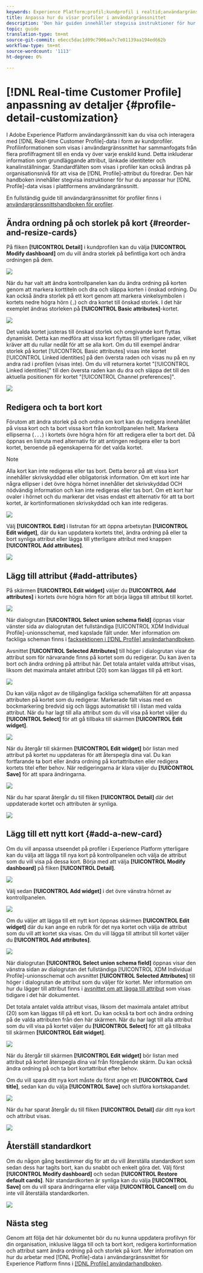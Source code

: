 ```yaml
---
keywords: Experience Platform;profil;kundprofil i realtid;användargränssnitt;gränssnitt;anpassning;profilinformation;information
title: Anpassa hur du visar profiler i användargränssnittet
description: 'Den här guiden innehåller stegvisa instruktioner för hur kundprofildata i realtid visas i Adobe Experience Platform användargränssnitt. '
topic: guide
translation-type: tm+mt
source-git-commit: e6ecc5dac1d09c7906aa7c7e01139aa194ed662b
workflow-type: tm+mt
source-wordcount: '1113'
ht-degree: 0%

---
```



# [!DNL Real-time Customer Profile] anpassning av detaljer  {#profile-detail-customization}

I Adobe Experience Platform användargränssnitt kan du visa och interagera med [!DNL Real-time Customer Profile]-data i form av kundprofiler. Profilinformationen som visas i användargränssnittet har sammanfogats från flera profilfragment till en enda vy över varje enskild kund. Detta inkluderar information som grundläggande attribut, länkade identiteter och kanalinställningar. Standardfälten som visas i profiler kan också ändras på organisationsnivå för att visa de [!DNL Profile]-attribut du föredrar. Den här handboken innehåller stegvisa instruktioner för hur du anpassar hur [!DNL Profile]-data visas i plattformens användargränssnitt.

En fullständig guide till användargränssnittet för profiler finns i [användargränssnittshandboken för profiler](user-guide.md).

## Ändra ordning på och storlek på kort {#reorder-and-resize-cards}

På fliken **[!UICONTROL Detail]** i kundprofilen kan du välja **[!UICONTROL Modify dashboard]** om du vill ändra storlek på befintliga kort och ändra ordningen på dem.

![](../images/profile-customization/profiles-modify-dashboard.png)

När du har valt att ändra kontrollpanelen kan du ändra ordning på korten genom att markera korttiteln och dra och släppa korten i önskad ordning. Du kan också ändra storlek på ett kort genom att markera vinkelsymbolen i kortets nedre högra hörn (`⌟`) och dra kortet till önskad storlek. I det här exemplet ändras storleken på **[!UICONTROL Basic attributes]**-kortet.

![](../images/profile-customization/profiles-resize-cards.png)

Det valda kortet justeras till önskad storlek och omgivande kort flyttas dynamiskt. Detta kan medföra att vissa kort flyttas till ytterligare rader, vilket kräver att du rullar nedåt för att se alla kort. Om du till exempel ändrar storlek på kortet [!UICONTROL Basic attributes] visas inte kortet [!UICONTROL Linked identities] på den översta raden och visas nu på en ny andra rad i profilen (visas inte). Om du vill returnera kortet &quot;[!UICONTROL Linked identities]&quot; till den översta raden kan du dra och släppa det till den aktuella positionen för kortet &quot;[!UICONTROL Channel preferences]&quot;.

![](../images/profile-customization/profiles-card-resized.png)

## Redigera och ta bort kort

Förutom att ändra storlek på och ordna om kort kan du redigera innehållet på vissa kort och ta bort vissa kort från kontrollpanelen helt. Markera ellipserna (`...`) i kortets övre högra hörn för att redigera eller ta bort det. Då öppnas en listruta med alternativ för att antingen redigera eller ta bort kortet, beroende på egenskaperna för det valda kortet.

>[!NOTE]
>
>Alla kort kan inte redigeras eller tas bort. Detta beror på att vissa kort innehåller skrivskyddad eller obligatorisk information. Om ett kort inte har några ellipser i det övre högra hörnet innehåller det skrivskyddad OCH nödvändig information och kan inte redigeras eller tas bort. Om ett kort har ovaler i hörnet och du markerar det visas endast ett alternativ för att ta bort kortet, är kortinformationen skrivskyddad och kan inte redigeras.

![](../images/profile-customization/profiles-edit-remove-resized.png)

Välj **[!UICONTROL Edit]** i listrutan för att öppna arbetsytan **[!UICONTROL Edit widget]**, där du kan uppdatera kortets titel, ändra ordning på eller ta bort synliga attribut eller lägga till ytterligare attribut med knappen **[!UICONTROL Add attributes]**.

![](../images/profile-customization/profiles-edit-widget-basic-attributes.png)

## Lägg till attribut {#add-attributes}

På skärmen **[!UICONTROL Edit widget]** väljer du **[!UICONTROL Add attributes]** i kortets övre högra hörn för att börja lägga till attribut till kortet.

![](../images/profile-customization/profiles-edit-widget-basic-add-attributes.png)

När dialogrutan **[!UICONTROL Select union schema field]** öppnas visar vänster sida av dialogrutan det fullständiga [!UICONTROL XDM Individual Profile]-unionsschemat, med kapslade fält under. Mer information om fackliga scheman finns i [facksektionen i  [!DNL Profile] användarhandboken](user-guide.md#union-schema).

Avsnittet **[!UICONTROL Selected Attributes]** till höger i dialogrutan visar de attribut som för närvarande finns på kortet som du redigerar. Du kan även ta bort och ändra ordning på attribut här. Det totala antalet valda attribut visas, liksom det maximala antalet attribut (20) som kan läggas till på ett kort.

![](../images/profile-customization/profiles-select-field-before.png)

Du kan välja något av de tillgängliga fackliga schemafälten för att anpassa attributen på kortet som du redigerar. Markerade fält visas med en bockmarkering bredvid sig och läggs automatiskt till i listan med valda attribut. När du har lagt till alla attribut som du vill visa på kortet väljer du **[!UICONTROL Select]** för att gå tillbaka till skärmen **[!UICONTROL Edit widget]**.

![](../images/profile-customization/profiles-select-field-after.png)

När du återgår till skärmen **[!UICONTROL Edit widget]** bör listan med attribut på kortet nu uppdateras för att återspegla dina val. Du kan fortfarande ta bort eller ändra ordning på kortattributen eller redigera kortets titel efter behov. När redigeringarna är klara väljer du **[!UICONTROL Save]** för att spara ändringarna.

![](../images/profile-customization/profiles-edit-widget-new-attributes.png)

När du har sparat återgår du till fliken **[!UICONTROL Detail]** där det uppdaterade kortet och attributen är synliga.

![](../images/profile-customization/profiles-resized-card-new-attributes.png)

## Lägg till ett nytt kort {#add-a-new-card}

Om du vill anpassa utseendet på profiler i Experience Platform ytterligare kan du välja att lägga till nya kort på kontrollpanelen och välja de attribut som du vill visa på dessa kort. Börja med att välja **[!UICONTROL Modify dashboard]** på fliken **[!UICONTROL Detail]**.

![](../images/profile-customization/profiles-modify-dashboard.png)

Välj sedan **[!UICONTROL Add widget]** i det övre vänstra hörnet av kontrollpanelen.

![](../images/profile-customization/profiles-add-widget.png)

Om du väljer att lägga till ett nytt kort öppnas skärmen **[!UICONTROL Edit widget]** där du kan ange en rubrik för det nya kortet och välja de attribut som du vill att kortet ska visas. Om du vill lägga till attribut till kortet väljer du **[!UICONTROL Add attributes]**.

![](../images/profile-customization/profiles-edit-new-widget.png)

När dialogrutan **[!UICONTROL Select union schema field]** öppnas visar den vänstra sidan av dialogrutan det fullständiga [!UICONTROL XDM Individual Profile]-unionsschemat och avsnittet **[!UICONTROL Selected Attributes]** till höger i dialogrutan de attribut som du väljer för kortet. Mer information om hur du lägger till attribut finns i [avsnittet om att lägga till attribut](#add-attributes) som visas tidigare i det här dokumentet.

Det totala antalet valda attribut visas, liksom det maximala antalet attribut (20) som kan läggas till på ett kort. Du kan också ta bort och ändra ordning på de valda attributen från den här skärmen. När du har lagt till alla attribut som du vill visa på kortet väljer du **[!UICONTROL Select]** för att gå tillbaka till skärmen **[!UICONTROL Edit widget]**.

![](../images/profile-customization/profiles-add-fields-new-widget.png)

När du återgår till skärmen **[!UICONTROL Edit widget]** bör listan med attribut på kortet återspegla dina val från föregående skärm. Du kan också ändra ordning på och ta bort kortattribut efter behov.

Om du vill spara ditt nya kort måste du först ange ett **[!UICONTROL Card title]**, sedan kan du välja **[!UICONTROL Save]** och slutföra kortskapandet.

![](../images/profile-customization/profiles-edit-new-widget-with-fields.png)

När du har sparat återgår du till fliken **[!UICONTROL Detail]** där ditt nya kort och attribut visas.

![](../images/profile-customization/profiles-detail-new-widget.png)

## Återställ standardkort

Om du någon gång bestämmer dig för att du vill återställa standardkort som sedan dess har tagits bort, kan du snabbt och enkelt göra det. Välj först **[!UICONTROL Modify dashboard]** och sedan **[!UICONTROL Restore default cards]**. När standardkorten är synliga kan du välja **[!UICONTROL Save]** om du vill spara ändringarna eller välja **[!UICONTROL Cancel]** om du inte vill återställa standardkorten.

![](../images/profile-customization/profiles-restore-default.png)

## Nästa steg

Genom att följa det här dokumentet bör du nu kunna uppdatera profilvyn för din organisation, inklusive lägga till och ta bort kort, redigera kortinformation och attribut samt ändra ordning på och storlek på kort. Mer information om hur du arbetar med [!DNL Profile]-data i användargränssnittet för Experience Platform finns i [[!DNL Profile] användarhandboken](user-guide.md).